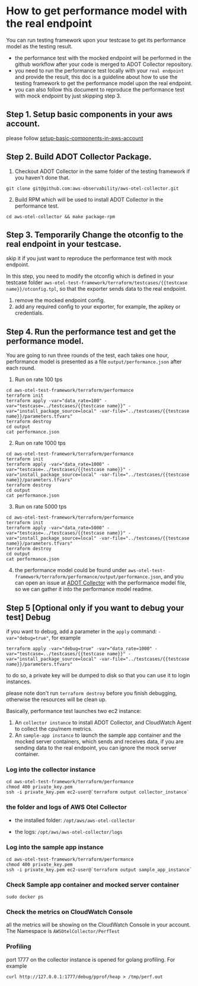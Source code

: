 # How to get performance model with the real endpoint

You can run testing framework upon your testcase to get its performance model as the testing result. 
* the performance test with the mocked endpoint will be performed in the github workflow after your code is merged to ADOT Collector repository. 
* you need to run the performance test locally with your `real endpoint` and provide the result, this doc is a guideline about how to use the testing framework to get the performance model upon the real endpoint.
* you can also follow this document to reproduce the performance test with mock endpoint by just skipping step 3.

## Step 1. Setup basic components in your aws account.

please follow [setup-basic-components-in-aws-account](setup-basic-components-in-aws-account.md)


## Step 2. Build ADOT Collector Package. 

1. Checkout ADOT Collector in the same folder of the testing framework if you haven't done that.

```
git clone git@github.com:aws-observability/aws-otel-collector.git
```

2. Build RPM which will be used to install ADOT Collector in the performance test.

```
cd aws-otel-collector && make package-rpm
```

## Step 3. Temporarily Change the otconfig to the real endpoint in your testcase.

skip it if you just want to reproduce the performance test with mock endpoint.

In this step, you need to modify the otconfig which is defined in your testcase folder `aws-otel-test-framework/terraform/testcases/{{testcase name}}/otconfig.tpl`, so that the exporter sends data to the real endpoint.

1. remove the mocked endpoint config.
2. add any required config to your exporter, for example, the apikey or credentials.


## Step 4. Run the performance test and get the performance model.

You are going to run three rounds of the test, each takes one hour, performance model is presented as a file `output/performance.json` after each round.

1. Run on rate 100 tps

```shell
cd aws-otel-test-framework/terraform/performance
terraform init
terraform apply -var="data_rate=100" -var="testcase=../testcases/{{testcase name}}" -var="install_package_source=local" -var-file="../testcases/{{testcase name}}/parameters.tfvars"
terraform destroy
cd output
cat performance.json
```

2. Run on rate 1000 tps

```shell
cd aws-otel-test-framework/terraform/performance
terraform init
terraform apply -var="data_rate=1000" -var="testcase=../testcases/{{testcase name}}" -var="install_package_source=local" -var-file="../testcases/{{testcase name}}/parameters.tfvars"
terraform destroy
cd output
cat performance.json
```

3. Run on rate 5000 tps

```shell
cd aws-otel-test-framework/terraform/performance
terraform init
terraform apply -var="data_rate=5000" -var="testcase=../testcases/{{testcase name}}" -var="install_package_source=local" -var-file="../testcases/{{testcase name}}/parameters.tfvars"
terraform destroy
cd output
cat performance.json
```

4. the performance model could be found under `aws-otel-test-framework/terraform/performance/output/performance.json`, and you can open an issue at [ADOT Collector](https://github.com/aws-observability/aws-otel-collector) with the performance model file, so we can gather it into the performance model readme. 


## Step 5 [Optional only if you want to debug your test]  Debug

if you want to debug,  add a parameter in the `apply` command: `-var="debug=true"`, for example

```
terraform apply -var="debug=true" -var="data_rate=1000" -var="testcase=../testcases/{{testcase name}}" -var="install_package_source=local" -var-file="../testcases/{{testcase name}}/parameters.tfvars"
```

to do so, a private key will be dumped to disk so that you can use it to login instances.

please note don't run `terraform destroy` before you finish debugging, otherwise the resources will be clean up.

Basically, performance test launches two ec2 instance:

1. An `collector instance` to install ADOT Collector, and CloudWatch Agent to collect the cpu/mem metrics.
2. An `sample-app instance` to launch the sample app container and the mocked server containers, which sends and receives data, if you are sending data to the real endpoint, you can ignore the mock server container. 

### Log into the collector instance

```shell
cd aws-otel-test-framework/terraform/performance
chmod 400 private_key.pem
ssh -i private_key.pem ec2-user@`terraform output collector_instance`
```

### the folder and logs of AWS Otel Collector

* the installed folder: `/opt/aws/aws-otel-collector`

* the logs: `/opt/aws/aws-otel-collector/logs`

### Log into the sample app instance

```
cd aws-otel-test-framework/terraform/performance
chmod 400 private_key.pem
ssh -i private_key.pem ec2-user@`terraform output sample_app_instance`
```

### Check Sample app container and mocked server container

```
sudo docker ps
```

### Check the metrics on CloudWatch Console

all the metrics will be showing on the CloudWatch Console in your account. The Namespace is `AWSOtelCollector/PerfTest`

### Profiling

port 1777 on the collector instance is opened for golang profiling. For example

```
curl http://127.0.0.1:1777/debug/pprof/heap > /tmp/perf.out
```

